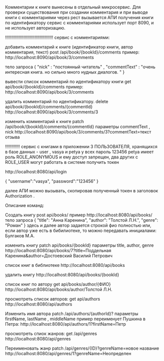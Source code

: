 Комментарии к книге вынесены в отдельный микросервис. 
Для проверки существования при создании комментария и при выводе книги с комментариями через рест вызывается АПИ получения книги по идентификатору
сервис с комментариями использует порт 8090, и не использует авторизацию.


!!!!!!!!!!!!!!!!!!!!!!!!!!!!!!!!!!!!!!! сервис с комментариями:

добавить комментарий к книге (идентификатор книги, автор комментария, текст)
post /api/book/{bookId}/comments
пример:
http://localhost:8090/api/book/3/comments

тело запроса
{
"nick" : "постоянный читатель" ,
"commentText" : "очень интересная книга. но сильно много нудных диалогов. "
}

вывести список комментарий по идентификатору книги
get api/book/{bookId}/comments
пример:
http://localhost:8090/api/book/3/comments

удалить комментарий по идентификатору.
delete api/book/{bookId}/comments/{commentId}
http://localhost:8090/api/book/3/comments/3

изменить комментарий к книге
patch /api/book/{bookId}/comments/{commentId}
параметры commentText , nick
http://localhost:8090/api/book/3/comments/3?commentText=текст отзыва



!!!!!!!!!!!! сервис с книгами
в приложении 3 ПОЛЬЗОВАТЕЛЯ, хранящихся в базе данных - user , vasya и petya  у всех пароль 123456
petya имеет роль ROLE_ANONYMOUS и ему доступ запрещен, два других с ROLE_USER могут работать в системе
получить токен

http://localhost:8080/api/login

{
    "username":"vasya",
    "password":"123456"
}

далее АПИ можно вызывать, скопировав полученный токен в заголовок Authorization .

Описание команд:

Cоздать книгу
post api/books/
пример
http://localhost:8080/api/books/
тело запроса
{
"title": "Анна Каренина",
"author": "Толстой Л.Н.",
"genre": "Роман"
}
здесь и далее автор задается строкой фио полностью или, если автор уже есть в бибилиотеке, то можно передавать инициалами: Булгаков M.A.

изменить книгу
patch api/books/{bookId} 
параметры title, author, genre
http://localhost:8080/api/books/7?title=Поддельная Каренина&author=Достоевский Василий Петрович

список книг в библиотеке
http://localhost:8080/api/books

удалить книгу
http://localhost:8080/api/books/{bookId}

список книг по автору
get  api/books/author/{ФИО}
http://localhost:8080/api/books/author/Толстой Л.Н.


просмотреть список авторов:
get api/authors
http://localhost:8080/api/authors

Изменить имя автора
patch   /api/authors/{authorId}?
параметры firstName,  lastName , middleName
пример переименует Пушкина в Петра:
http://localhost:8080/api/authors/1?firstName=Петр

просмотреть спиок жанров:
get /api/genres
http://localhost:8080/api/genres


Переименовать жанр
patch  /api/genres/{ID}?genreName=новое название
http://localhost:8080/api/genres/1?genreName=Неопределен  


 



